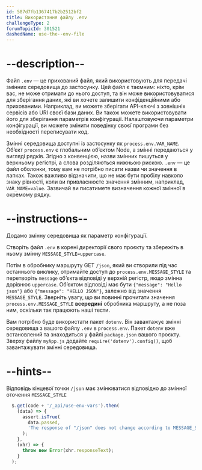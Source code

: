 ```yaml
---
id: 587d7fb1367417b2b2512bf2
title: Використання файлу .env
challengeType: 2
forumTopicId: 301521
dashedName: use-the--env-file
---
```


# --description--

Файл `.env` — це прихований файл, який використовують для передачі змінних середовища до застосунку. Цей файл є таємним: ніхто, крім вас, не може отримати до нього доступ, та він може використовуватися для зберігання даних, які ви хочете залишити конфіденційними або прихованими. Наприклад, ви можете зберігати API-ключі з зовнішніх сервісів або URI своєї бази даних. Ви також можете використовувати його для зберігання параметрів конфігурації. Налаштовуючи параметри конфігурації, ви можете змінити поведінку своєї програми без необхідності переписувати код.

Змінні середовища доступні із застосунку як `process.env.VAR_NAME`. Об’єкт `process.env` є глобальним об’єктом Node, а змінні передаються у вигляді рядків. Згідно з конвенцією, назви змінних пишуться у верхньому регістрі, а слова розділяються нижньою рискою. `.env` — це файл оболонки, тому вам не потрібно писати назви чи значення в лапках. Також важливо відзначити, що не має бути пробілу навколо знаку рівності, коли ви привласнюєте значення змінним, наприклад, `VAR_NAME=value`. Зазвичай ви писатимете визначення кожної змінної в окремому рядку.

# --instructions--

Додамо змінну середовища як параметр конфігурації.

Створіть файл `.env` в корені директорії свого проєкту та збережіть в ньому змінну `MESSAGE_STYLE=uppercase`.

Потім в обробнику маршруту GET `/json`, який ви створили під час останнього виклику, отримайте доступ до `process.env.MESSAGE_STYLE` та перетворіть `message` об’єкта відповіді у верхній регістр, якщо змінна дорівнює `uppercase`. Об’єктом відповіді має бути `{"message": "Hello json"}` або `{"message": "HELLO JSON"}`, залежно від значення `MESSAGE_STYLE`. Зверніть увагу, що ви повинні прочитати значення `process.env.MESSAGE_STYLE` **всередині** обробника маршруту, а не поза ним, оскільки так працюють наші тести.

Вам потрібно буде використати пакет `dotenv`. Він завантажує змінні середовища з вашого файлу `.env` в `process.env`. Пакет `dotenv` вже встановлений та знаходиться у файлі `package.json` вашого проєкту. Зверху файлу `myApp.js` додайте `require('dotenv').config()`, щоб завантажувати змінні середовища.

# --hints--

Відповідь кінцевої точки `/json` має змінюватися відповідно до змінної оточення `MESSAGE_STYLE`

```js
  $.get(code + '/_api/use-env-vars').then(
    (data) => {
      assert.isTrue(
        data.passed,
        'The response of "/json" does not change according to MESSAGE_STYLE'
      );
    },
    (xhr) => {
      throw new Error(xhr.responseText);
    }
  );
```


